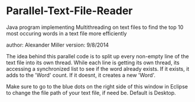 Parallel-Text-File-Reader
=========================

Java program implementing Multithreading on text files to find the top 10 most occuring words in a text file more efficiently

author:  Alexander Miller
version: 9/8/2014
 
The idea behind this parallel code is to split up every non-empty line of the text file into
its own thread. While each line is getting its own thread, its accessing a synchronized
list to see if the word already exists. If it exists, it adds to the 'Word' count. If it 
doesnt, it creates a new 'Word'. 
 
Make sure to go to the blue dots on the right side of this window in Eclipse to change the 
file path of your text file, if need be. Default is Desktop.
 
